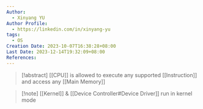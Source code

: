 ```yaml
---
Author:
  - Xinyang YU
Author Profile:
  - https://linkedin.com/in/xinyang-yu
tags:
  - OS
Creation Date: 2023-10-07T16:38:28+08:00
Last Date: 2023-12-14T19:32:09+08:00
References: 
---
```

>[!abstract] [[CPU]] is allowed to execute any supported [[Instruction]] and access any [[Main Memory]]

>[!note] [[Kernel]] & [[Device Controller#Device Driver]] run in kernel mode